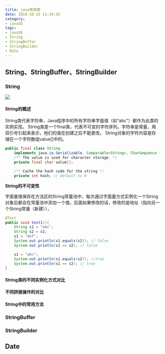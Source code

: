 ```yaml
---
title: java常用类
date: 2019-10-15 11:34:42
category:
- javaSE
tags:
- javaSE
- String
- StringBuffer
- StringBuilder
- Date
---
```


## String、StringBuffer、StringBuilder



### String

![](memory.png)

#### String的概述

String类代表字符串，Java程序中的所有字符串字面值（如“abc”）都作为此类的实例实现。
String类是一个final类，代表不可变的字符序列。字符串是常量，用双引号引起来表示，他们的值在创建之后不能更改。
String对象的字符内容是存储在一个字符数组value[]中的。
```java
public final class String
    implements java.io.Serializable, Comparable<String>, CharSequence {
    /** The value is used for character storage. */
    private final char value[];

    /** Cache the hash code for the string */
    private int hash; // Default to 0
```

**String的不可变性**

字面量值保存在方法区的String常量池中，每次通过字面量方式实例化一个String对象后都会在常量池中添加一个值，后面如果修改的话，修改的是地址（指向另一个String常量（新建）），
```java
@Test
public void test1(){
    String s1 = "abc";
    String s2 = s1;
    s1 = "def";
    System.out.println(s1.equals(s2)); // false
    System.out.println(s1 == s2); // false

    s1 = "abc";
    System.out.println(s1.equals(s2)); //true
    System.out.println(s1 == s2); // true
}
```

#### String类的不同实例化方式对比


#### 不同拼接操作的对比


#### String中的常用方法

### StringBuffer

### StringBuilder

## Date

